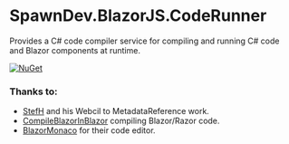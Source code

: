 # SpawnDev.BlazorJS.CodeRunner
Provides a C# code compiler service for compiling and running C# code and Blazor components at runtime.

[![NuGet](https://img.shields.io/nuget/dt/SpawnDev.BlazorJS.CodeRunner.svg?label=SpawnDev.BlazorJS.CodeRunner)](https://www.nuget.org/packages/SpawnDev.BlazorJS.CodeRunner) 

### Thanks to:
- [StefH](https://github.com/StefH/ProtoBufJsonConverter/tree/main/src-webcil) and his Webcil to MetadataReference work.
- [CompileBlazorInBlazor](https://github.com/BlazorComponents/CompileBlazorInBlazor) compiling Blazor/Razor code.
- [BlazorMonaco](https://github.com/serdarciplak/BlazorMonaco) for their code editor.

